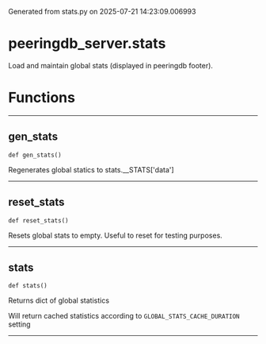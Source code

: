 Generated from stats.py on 2025-07-21 14:23:09.006993

# peeringdb_server.stats

Load and maintain global stats (displayed in peeringdb footer).

# Functions
---

## gen_stats
`def gen_stats()`

Regenerates global statics to stats.__STATS['data']

---
## reset_stats
`def reset_stats()`

Resets global stats to empty. Useful to reset for testing purposes.

---
## stats
`def stats()`

Returns dict of global statistics

Will return cached statistics according to `GLOBAL_STATS_CACHE_DURATION` setting

---
